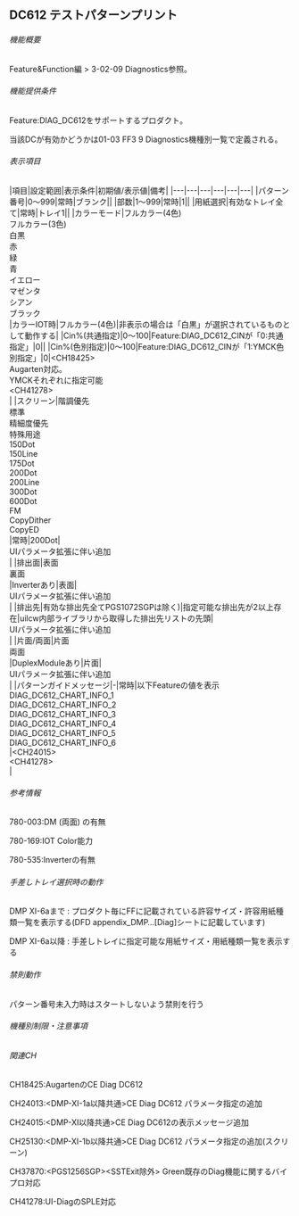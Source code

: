 ## DC612 テストパターンプリント 

###### 機能概要

Feature&Function編 > 3-02-09 Diagnostics参照。

###### 機能提供条件

Feature:DIAG\_DC612をサポートするプロダクト。

当該DCが有効かどうかは01-03 FF3 9 Diagnostics機種別一覧で定義される。

###### 表示項目

|項目|設定範囲|表示条件|初期値/表示値|備考|
|---|---|---|---|---|---|
|パターン番号|0～999|常時|ブランク||
|部数|1～999|常時|1||
|用紙選択|有効なトレイ全て|常時|トレイ1||
|カラーモード|フルカラー(4色)<br/>フルカラー(3色)<br/>白黒<br/>赤<br/>緑<br/>青<br/>イエロー<br/>マゼンタ<br/>シアン<br/>ブラック<br/>|カラーIOT時|フルカラー(4色)|非表示の場合は「白黒」が選択されているものとして動作する|
|Cin%(共通指定)|0～100|Feature:DIAG_DC612_CINが「0:共通指定」|0|<CH41278>|
|Cin%(色別指定)|0～100|Feature:DIAG_DC612_CINが「1:YMCK色別指定」|0|<CH18425&gt;<br/>Augarten対応。<br/>YMCKそれぞれに指定可能<br/>&lt;CH41278><br/>|
|スクリーン|階調優先<br/>標準<br/>精細度優先<br/>特殊用途<br/>150Dot<br/>150Line<br/>175Dot<br/>200Dot<br/>200Line<br/>300Dot<br/>600Dot<br/>FM<br/>CopyDither<br/>CopyED<br/>|常時|200Dot|<CH24103><br/>UIパラメータ拡張に伴い追加<br/>|
|排出面|表面<br/>裏面<br/>|Inverterあり|表面|<CH24103><br/>UIパラメータ拡張に伴い追加<br/>|
|排出先|有効な排出先全てPGS1072SGPは除く)|指定可能な排出先が2以上存在|uilcw内部ライブラリから取得した排出先リストの先頭|<CH24103><br/>UIパラメータ拡張に伴い追加<br/>|
|片面/両面|片面<br/>両面<br/>|DuplexModuleあり|片面|<CH24103><br/>UIパラメータ拡張に伴い追加<br/>|
|パターンガイドメッセージ|-|常時|以下Featureの値を表示<br/>DIAG_DC612_CHART_INFO_1<br/>DIAG_DC612_CHART_INFO_2<br/>DIAG_DC612_CHART_INFO_3<br/>DIAG_DC612_CHART_INFO_4<br/>DIAG_DC612_CHART_INFO_5<br/>DIAG_DC612_CHART_INFO_6<br/>|<CH24015&gt;<br/>&lt;CH41278><br/>|


###### 参考情報

780-003:DM (両面) の有無

780-169:IOT Color能力

780-535:Inverterの有無

###### 手差しトレイ選択時の動作

DMP XI-6aまで :
プロダクト毎にFFに記載されている許容サイズ・許容用紙種類一覧を表示する(DFD
appendix\_DMP…\[Diag\]シートに記載しています)

DMP XI-6a以降 :
手差しトレイに指定可能な用紙サイズ・用紙種類一覧を表示する<CH37870>

###### 禁則動作

パターン番号未入力時はスタートしないよう禁則を行う

###### 機種別制限・注意事項

###### 関連CH

CH18425:<RF3571>AugartenのCE Diag DC612

CH24013:<DMP-XI-1a以降共通>CE Diag DC612
パラメータ指定の追加

CH24015:<DMP-XI以降共通>CE Diag DC612の表示メッセージ追加

CH25130:<DMP-XI-1b以降共通>CE Diag DC612
パラメータ指定の追加(スクリーン)

CH37870:<PGS1256SGP&gt;&lt;SSTExit除外>
Green既存のDiag機能に関するバイプロ対応

CH41278:UI-DiagのSPLE対応